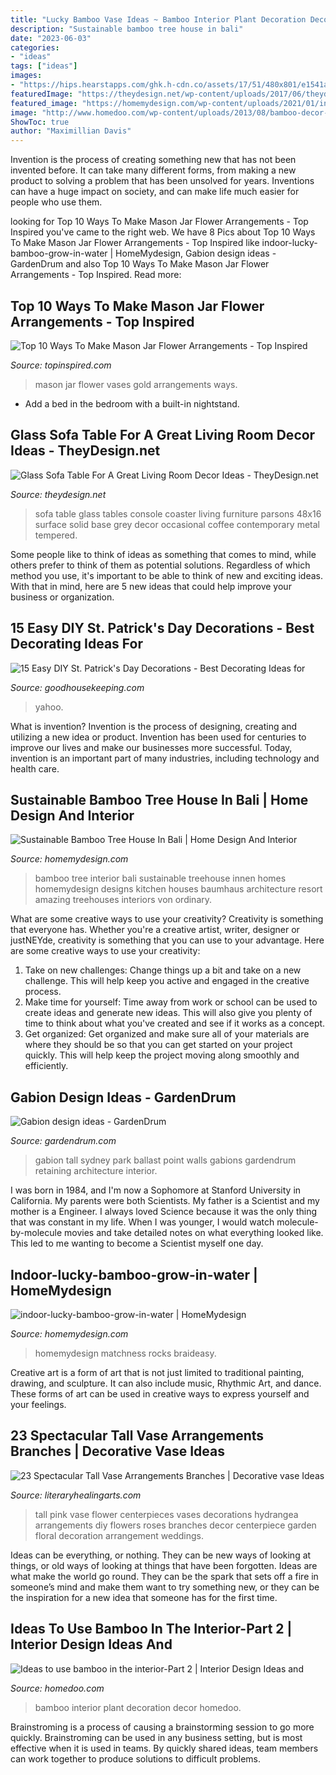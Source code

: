 ```yaml
---
title: "Lucky Bamboo Vase Ideas ~ Bamboo Interior Plant Decoration Decor Homedoo"
description: "Sustainable bamboo tree house in bali"
date: "2023-06-03"
categories:
- "ideas"
tags: ["ideas"]
images:
- "https://hips.hearstapps.com/ghk.h-cdn.co/assets/17/51/480x801/e1541af864fa4a0dd12752b39d8c0204.jpg?resize=480:*"
featuredImage: "https://theydesign.net/wp-content/uploads/2017/06/theydesign-occasional-group-tempered-glass-sofa-for-glass-sofa-table-glass-sofa-table-for-a-great-living-room-decor-ideas.jpg"
featured_image: "https://homemydesign.com/wp-content/uploads/2021/01/indoor-lucky-bamboo-grow-in-water-201x300.jpg"
image: "http://www.homedoo.com/wp-content/uploads/2013/08/bamboo-decor-ideas-plant-01-580x550.jpg"
ShowToc: true
author: "Maximillian Davis"
---
```



Invention is the process of creating something new that has not been invented before. It can take many different forms, from making a new product to solving a problem that has been unsolved for years. Inventions can have a huge impact on society, and can make life much easier for people who use them.

	

		
looking for Top 10 Ways To Make Mason Jar Flower Arrangements - Top Inspired you've came to the right web. We have 8 Pics about Top 10 Ways To Make Mason Jar Flower Arrangements - Top Inspired like indoor-lucky-bamboo-grow-in-water | HomeMydesign, Gabion design ideas - GardenDrum and also Top 10 Ways To Make Mason Jar Flower Arrangements - Top Inspired. Read more:
		
    
## Top 10 Ways To Make Mason Jar Flower Arrangements - Top Inspired

<img loading=lazy src="https://www.topinspired.com/wp-content/uploads/2015/04/Gold-Mason-Jar-Flower-Vases.jpg" onerror="this.onerror=null;this.src='https://tse2.mm.bing.net/th?id=OIP.Va4Kv7yWMx3lznrTvkay-wHaLJ&amp;pid=15.1';" alt="Top 10 Ways To Make Mason Jar Flower Arrangements - Top Inspired">

_Source: topinspired.com_

>mason jar flower vases gold arrangements ways. 

	

- Add a bed in the bedroom with a built-in nightstand.

    
## Glass Sofa Table For A Great Living Room Decor Ideas - TheyDesign.net

<img loading=lazy src="https://theydesign.net/wp-content/uploads/2017/06/theydesign-occasional-group-tempered-glass-sofa-for-glass-sofa-table-glass-sofa-table-for-a-great-living-room-decor-ideas.jpg" onerror="this.onerror=null;this.src='https://tse1.mm.bing.net/th?id=OIP.k0sH0xcyNzxuzRmUch3HawHaHa&amp;pid=15.1';" alt="Glass Sofa Table For A Great Living Room Decor Ideas - TheyDesign.net">

_Source: theydesign.net_

>sofa table glass tables console coaster living furniture parsons 48x16 surface solid base grey decor occasional coffee contemporary metal tempered. 

	

Some people like to think of ideas as something that comes to mind, while others prefer to think of them as potential solutions. Regardless of which method you use, it's important to be able to think of new and exciting ideas. With that in mind, here are 5 new ideas that could help improve your business or organization.

    
## 15 Easy DIY St. Patrick&#039;s Day Decorations - Best Decorating Ideas For

<img loading=lazy src="https://hips.hearstapps.com/ghk.h-cdn.co/assets/17/51/480x801/e1541af864fa4a0dd12752b39d8c0204.jpg?resize=480:*" onerror="this.onerror=null;this.src='https://tse4.mm.bing.net/th?id=OIP.Ek7dJG1z7a24DIJT4HQpRgHaMW&amp;pid=15.1';" alt="15 Easy DIY St. Patrick&#039;s Day Decorations - Best Decorating Ideas for">

_Source: goodhousekeeping.com_

>yahoo. 

	

What is invention?
Invention is the process of designing, creating and utilizing a new idea or product. Invention has been used for centuries to improve our lives and make our businesses more successful. Today, invention is an important part of many industries, including technology and health care.

    
## Sustainable Bamboo Tree House In Bali | Home Design And Interior

<img loading=lazy src="http://homemydesign.com/wp-content/uploads/2014/07/bamboo-tree-house-interior.jpg" onerror="this.onerror=null;this.src='https://tse3.mm.bing.net/th?id=OIP.JeeICFPttHMIgozAhLUyPgHaKO&amp;pid=15.1';" alt="Sustainable Bamboo Tree House In Bali | Home Design And Interior">

_Source: homemydesign.com_

>bamboo tree interior bali sustainable treehouse innen homes homemydesign designs kitchen houses baumhaus architecture resort amazing treehouses interiors von ordinary. 

	

What are some creative ways to use your creativity?
Creativity is something that everyone has. Whether you're a creative artist, writer, designer or justNEYde, creativity is something that you can use to your advantage. Here are some creative ways to use your creativity: 
1. Take on new challenges: Change things up a bit and take on a new challenge. This will help keep you active and engaged in the creative process. 
2. Make time for yourself: Time away from work or school can be used to create ideas and generate new ideas. This will also give you plenty of time to think about what you've created and see if it works as a concept. 
3. Get organized: Get organized and make sure all of your materials are where they should be so that you can get started on your project quickly. This will help keep the project moving along smoothly and efficiently. 

    
## Gabion Design Ideas - GardenDrum

<img loading=lazy src="https://i0.wp.com/gardendrum.com/wp-content/uploads/2013/01/Tall-gabion-wall-at-Ballast-Point-Park-Sydney.jpg" onerror="this.onerror=null;this.src='https://tse1.mm.bing.net/th?id=OIP.lh7tkUCIuM50zt7TaHJhTAHaLH&amp;pid=15.1';" alt="Gabion design ideas - GardenDrum">

_Source: gardendrum.com_

>gabion tall sydney park ballast point walls gabions gardendrum retaining architecture interior. 

	

I was born in 1984, and I'm now a Sophomore at Stanford University in California. My parents were both Scientists. My father is a Scientist and my mother is a Engineer. I always loved Science because it was the only thing that was constant in my life. When I was younger, I would watch molecule-by-molecule movies and take detailed notes on what everything looked like. This led to me wanting to become a Scientist myself one day.

    
## Indoor-lucky-bamboo-grow-in-water | HomeMydesign

<img loading=lazy src="https://homemydesign.com/wp-content/uploads/2021/01/indoor-lucky-bamboo-grow-in-water-201x300.jpg" onerror="this.onerror=null;this.src='https://tse2.mm.bing.net/th?id=OIP.hvDHWwqG7wkCxTNHxT9pnwAAAA&amp;pid=15.1';" alt="indoor-lucky-bamboo-grow-in-water | HomeMydesign">

_Source: homemydesign.com_

>homemydesign matchness rocks braideasy. 

	

Creative art is a form of art that is not just limited to traditional painting, drawing, and sculpture. It can also include music, Rhythmic Art, and dance. These forms of art can be used in creative ways to express yourself and your feelings.

    
## 23 Spectacular Tall Vase Arrangements Branches | Decorative Vase Ideas

<img loading=lazy src="https://www.literaryhealingarts.com/wp-content/uploads/tall-vase-arrangements-branches-of-20-fresh-flower-arrangement-decorations-flower-decoration-ideas-within-flower-arrangement-decorations-beautiful-easy-wedding-decorations-new-i-pinimg-origi.jpg" onerror="this.onerror=null;this.src='https://tse4.mm.bing.net/th?id=OIP.vWUdS4Y1PbG7yqILWkOX-AHaLI&amp;pid=15.1';" alt="23 Spectacular Tall Vase Arrangements Branches | Decorative vase Ideas">

_Source: literaryhealingarts.com_

>tall pink vase flower centerpieces vases decorations hydrangea arrangements diy flowers roses branches decor centerpiece garden floral decoration arrangement weddings. 

	

Ideas can be everything, or nothing. They can be new ways of looking at things, or old ways of looking at things that have been forgotten. Ideas are what make the world go round. They can be the spark that sets off a fire in someone’s mind and make them want to try something new, or they can be the inspiration for a new idea that someone has for the first time.

    
## Ideas To Use Bamboo In The Interior-Part 2 | Interior Design Ideas And

<img loading=lazy src="http://www.homedoo.com/wp-content/uploads/2013/08/bamboo-decor-ideas-plant-01-580x550.jpg" onerror="this.onerror=null;this.src='https://tse2.mm.bing.net/th?id=OIP.t8V0QxP5UlDDBtVoSBcFWAHaHB&amp;pid=15.1';" alt="Ideas to use bamboo in the interior-Part 2 | Interior Design Ideas and">

_Source: homedoo.com_

>bamboo interior plant decoration decor homedoo. 

	

Brainstroming is a process of causing a brainstorming session to go more quickly. Brainstroming can be used in any business setting, but is most effective when it is used in teams. By quickly shared ideas, team members can work together to produce solutions to difficult problems.


